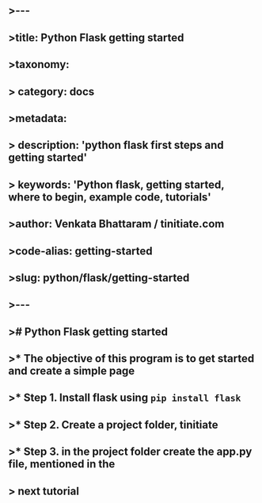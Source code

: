 ## >---
## >title: Python Flask getting started
## >taxonomy:
## >    category: docs
## >metadata:
## >    description: 'python flask first steps and getting started'
## >    keywords: 'Python flask, getting started, where to begin, example code, tutorials'
## >author: Venkata Bhattaram / tinitiate.com
## >code-alias: getting-started
## >slug: python/flask/getting-started
## >---

## ># Python Flask getting started
## >* The objective of this program is to get started and create a simple page 
## >* Step 1. Install flask using `pip install flask`
## >* Step 2. Create a project folder, tinitiate
## >* Step 3. in the project folder create the app.py file, mentioned in the 
## >  next tutorial
